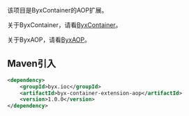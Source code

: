 该项目是ByxContainer的AOP扩展。

关于ByxContainer，请看[ByxContainer](https://github.com/byx2000/byx-container-annotation)。

关于ByxAOP，请看[ByxAOP](https://github.com/byx2000/ByxAOP)。

## Maven引入

```xml
<dependency>
    <groupId>byx.ioc</groupId>
    <artifactId>byx-container-extension-aop</artifactId>
    <version>1.0.0</version>
</dependency>
```